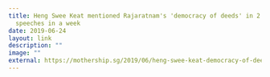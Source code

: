 ```yaml
---
title: Heng Swee Keat mentioned Rajaratnam's 'democracy of deeds' in 2 different
  speeches in a week
date: 2019-06-24
layout: link
description: ""
image: ""
external: https://mothership.sg/2019/06/heng-swee-keat-democracy-of-deeds/
---
```

